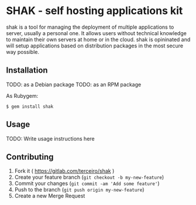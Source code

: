 # SHAK - self hosting applications kit

shak is a tool for managing the deployment of multiple applications to
server, usually a personal one. It allows users without technical
knowledge to maintain their own servers at home or in the cloud. shak is
opininated and will setup applications based on distribution packages in
the most secure way possible.

## Installation

TODO: as a Debian package
TODO: as an RPM package

As Rubygem:

    $ gem install shak

## Usage

TODO: Write usage instructions here

## Contributing

1. Fork it ( https://gitlab.com/terceiro/shak )
2. Create your feature branch (`git checkout -b my-new-feature`)
3. Commit your changes (`git commit -am 'Add some feature'`)
4. Push to the branch (`git push origin my-new-feature`)
5. Create a new Merge Request
